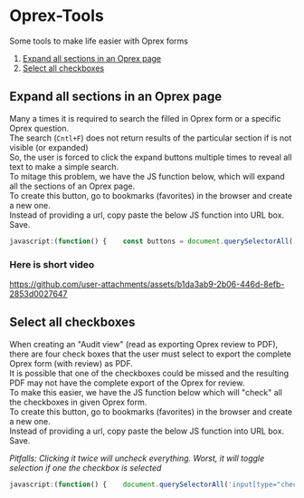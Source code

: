 # Oprex-Tools
Some tools to make life easier with Oprex forms
1. [Expand all sections in an Oprex page](https://github.com/prasannarajaram/Oprex-Tools/blob/main/README.md#expand-all-sections-in-an-oprex-page)
2. [Select all checkboxes](https://github.com/prasannarajaram/Oprex-Tools/blob/main/README.md#select-all-checkboxes)

## Expand all sections in an Oprex page
Many a times it is required to search the filled in Oprex form or a specific Oprex question.  
The search (`Cntl+F`) does not return results of the particular section if is not visible (or expanded)  
So, the user is forced to click the expand buttons multiple times to reveal all text to make a simple search.  
To mitage this problem, we have the JS function below, which will expand all the sections of an Oprex page.  
To create this button, go to bookmarks (favorites) in the browser and create a new one.  
Instead of providing a url, copy paste the below JS function into URL box. Save.  
```javascript
javascript:(function() {    const buttons = document.querySelectorAll('span[id^="expand-arrow"]');    buttons.forEach(btn => btn.click());})();
```
### Here is short video
https://github.com/user-attachments/assets/b1da3ab9-2b06-446d-8efb-2853d0027647

## Select all checkboxes
When creating an "Audit view" (read as exporting Oprex review to PDF), there are four check boxes that the user must select to export the complete Oprex form (with review) as PDF.  
It is possible that one of the checkboxes could be missed and the resulting PDF may not have the complete export of the Oprex for review.  
To make this easier, we have the JS function below which will "check" all the checkboxes in given Oprex form.  
To create this button, go to bookmarks (favorites) in the browser and create a new one.    
Instead of providing a url, copy paste the below JS function into URL box. Save.  

_Pitfalls: Clicking it twice will uncheck everything. Worst, it will toggle selection if one the checkbox is selected_
```javascript
javascript:(function() {    document.querySelectorAll('input[type="checkbox"]').forEach(cb => cb.click());    })();
```
